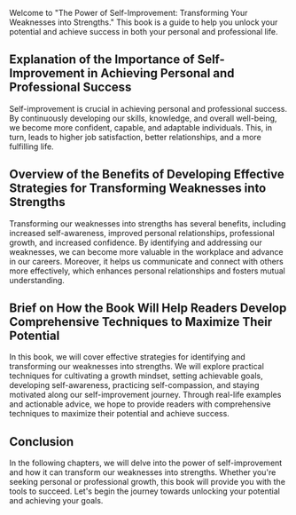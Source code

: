 
Welcome to "The Power of Self-Improvement: Transforming Your Weaknesses into Strengths." This book is a guide to help you unlock your potential and achieve success in both your personal and professional life.

Explanation of the Importance of Self-Improvement in Achieving Personal and Professional Success
------------------------------------------------------------------------------------------------

Self-improvement is crucial in achieving personal and professional success. By continuously developing our skills, knowledge, and overall well-being, we become more confident, capable, and adaptable individuals. This, in turn, leads to higher job satisfaction, better relationships, and a more fulfilling life.

Overview of the Benefits of Developing Effective Strategies for Transforming Weaknesses into Strengths
------------------------------------------------------------------------------------------------------

Transforming our weaknesses into strengths has several benefits, including increased self-awareness, improved personal relationships, professional growth, and increased confidence. By identifying and addressing our weaknesses, we can become more valuable in the workplace and advance in our careers. Moreover, it helps us communicate and connect with others more effectively, which enhances personal relationships and fosters mutual understanding.

Brief on How the Book Will Help Readers Develop Comprehensive Techniques to Maximize Their Potential
----------------------------------------------------------------------------------------------------

In this book, we will cover effective strategies for identifying and transforming our weaknesses into strengths. We will explore practical techniques for cultivating a growth mindset, setting achievable goals, developing self-awareness, practicing self-compassion, and staying motivated along our self-improvement journey. Through real-life examples and actionable advice, we hope to provide readers with comprehensive techniques to maximize their potential and achieve success.

Conclusion
----------

In the following chapters, we will delve into the power of self-improvement and how it can transform our weaknesses into strengths. Whether you're seeking personal or professional growth, this book will provide you with the tools to succeed. Let's begin the journey towards unlocking your potential and achieving your goals.
